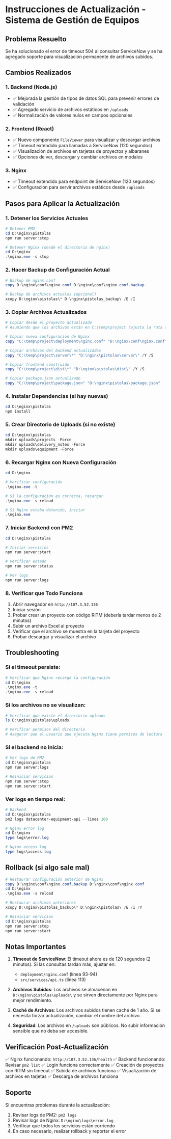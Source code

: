 # Instrucciones de Actualización - Sistema de Gestión de Equipos

## Problema Resuelto
Se ha solucionado el error de timeout 504 al consultar ServiceNow y se ha agregado soporte para visualización permanente de archivos subidos.

## Cambios Realizados

### 1. Backend (Node.js)
- ✅ Mejorada la gestión de tipos de datos SQL para prevenir errores de validación
- ✅ Agregado servicio de archivos estáticos en `/uploads`
- ✅ Normalización de valores nulos en campos opcionales

### 2. Frontend (React)
- ✅ Nuevo componente `FileViewer` para visualizar y descargar archivos
- ✅ Timeout extendido para llamadas a ServiceNow (120 segundos)
- ✅ Visualización de archivos en tarjetas de proyectos y albaranes
- ✅ Opciones de ver, descargar y cambiar archivos en modales

### 3. Nginx
- ✅ Timeout extendido para endpoint de ServiceNow (120 segundos)
- ✅ Configuración para servir archivos estáticos desde `/uploads`

## Pasos para Aplicar la Actualización

### 1. Detener los Servicios Actuales

```powershell
# Detener PM2
cd D:\nginx\pistolas
npm run server:stop

# Detener Nginx (desde el directorio de nginx)
cd D:\nginx
.\nginx.exe -s stop
```

### 2. Hacer Backup de Configuración Actual

```powershell
# Backup de nginx.conf
copy D:\nginx\conf\nginx.conf D:\nginx\conf\nginx.conf.backup

# Backup de archivos actuales (opcional)
xcopy D:\nginx\pistolas\* D:\nginx\pistolas_backup\ /E /I
```

### 3. Copiar Archivos Actualizados

```powershell
# Copiar desde el proyecto actualizado
# Asumiendo que los archivos están en C:\temp\project (ajusta la ruta según corresponda)

# Copiar nueva configuración de Nginx
copy "C:\temp\project\deployment\nginx.conf" "D:\nginx\conf\nginx.conf"

# Copiar archivos del backend actualizados
copy "C:\temp\project\server\*" "D:\nginx\pistolas\server\" /Y /S

# Copiar frontend construido
copy "C:\temp\project\dist\*" "D:\nginx\pistolas\dist\" /Y /S

# Copiar package.json actualizado
copy "C:\temp\project\package.json" "D:\nginx\pistolas\package.json"
```

### 4. Instalar Dependencias (si hay nuevas)

```powershell
cd D:\nginx\pistolas
npm install
```

### 5. Crear Directorio de Uploads (si no existe)

```powershell
cd D:\nginx\pistolas
mkdir uploads\projects -Force
mkdir uploads\delivery_notes -Force
mkdir uploads\equipment -Force
```

### 6. Recargar Nginx con Nueva Configuración

```powershell
cd D:\nginx

# Verificar configuración
.\nginx.exe -t

# Si la configuración es correcta, recargar
.\nginx.exe -s reload

# Si Nginx estaba detenido, iniciar
.\nginx.exe
```

### 7. Iniciar Backend con PM2

```powershell
cd D:\nginx\pistolas

# Iniciar servicios
npm run server:start

# Verificar estado
npm run server:status

# Ver logs
npm run server:logs
```

### 8. Verificar que Todo Funciona

1. Abrir navegador en `http://107.3.52.136`
2. Iniciar sesión
3. Probar crear un proyecto con código RITM (debería tardar menos de 2 minutos)
4. Subir un archivo Excel al proyecto
5. Verificar que el archivo se muestra en la tarjeta del proyecto
6. Probar descargar y visualizar el archivo

## Troubleshooting

### Si el timeout persiste:
```powershell
# Verificar que Nginx recargó la configuración
cd D:\nginx
.\nginx.exe -t
.\nginx.exe -s reload
```

### Si los archivos no se visualizan:
```powershell
# Verificar que existe el directorio uploads
ls D:\nginx\pistolas\uploads

# Verificar permisos del directorio
# Asegurar que el usuario que ejecuta Nginx tiene permisos de lectura
```

### Si el backend no inicia:
```powershell
# Ver logs de PM2
cd D:\nginx\pistolas
npm run server:logs

# Reiniciar servicios
npm run server:stop
npm run server:start
```

### Ver logs en tiempo real:
```powershell
# Backend
cd D:\nginx\pistolas
pm2 logs datacenter-equipment-api --lines 100

# Nginx error log
cd D:\nginx
type logs\error.log

# Nginx access log
type logs\access.log
```

## Rollback (si algo sale mal)

```powershell
# Restaurar configuración anterior de Nginx
copy D:\nginx\conf\nginx.conf.backup D:\nginx\conf\nginx.conf
cd D:\nginx
.\nginx.exe -s reload

# Restaurar archivos anteriores
xcopy D:\nginx\pistolas_backup\* D:\nginx\pistolas\ /E /I /Y

# Reiniciar servicios
cd D:\nginx\pistolas
npm run server:stop
npm run server:start
```

## Notas Importantes

1. **Timeout de ServiceNow**: El timeout ahora es de 120 segundos (2 minutos). Si las consultas tardan más, ajustar en:
   - `deployment/nginx.conf` (línea 93-94)
   - `src/services/api.ts` (línea 113)

2. **Archivos Subidos**: Los archivos se almacenan en `D:\nginx\pistolas\uploads\` y se sirven directamente por Nginx para mejor rendimiento.

3. **Caché de Archivos**: Los archivos subidos tienen caché de 1 año. Si se necesita forzar actualización, cambiar el nombre del archivo.

4. **Seguridad**: Los archivos en `/uploads` son públicos. No subir información sensible que no deba ser accesible.

## Verificación Post-Actualización

✅ Nginx funcionando: `http://107.3.52.136/health`
✅ Backend funcionando: Revisar `pm2 list`
✅ Login funciona correctamente
✅ Creación de proyectos con RITM sin timeout
✅ Subida de archivos funciona
✅ Visualización de archivos en tarjetas
✅ Descarga de archivos funciona

## Soporte

Si encuentras problemas durante la actualización:
1. Revisar logs de PM2: `pm2 logs`
2. Revisar logs de Nginx: `D:\nginx\logs\error.log`
3. Verificar que todos los servicios están corriendo
4. En caso necesario, realizar rollback y reportar el error
